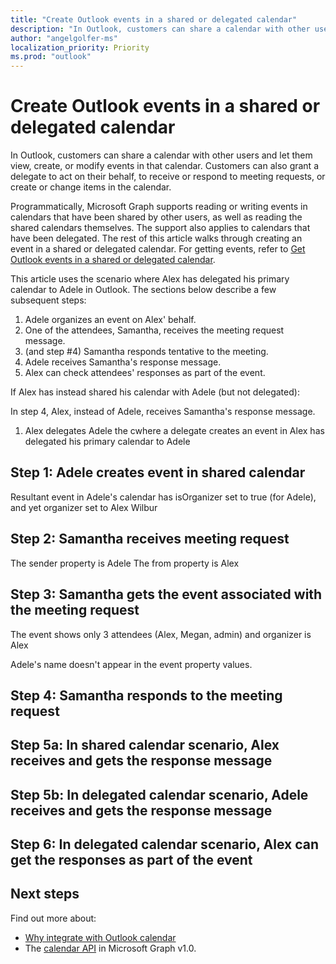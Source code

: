 ```yaml
---
title: "Create Outlook events in a shared or delegated calendar"
description: "In Outlook, customers can share a calendar with other users and let them view or modify events in that calendar. Customers can also grant a delegate to act on their  behalf, to receive or respond to meeting requests, or create or change items in the calendar."
author: "angelgolfer-ms"
localization_priority: Priority
ms.prod: "outlook"
---
```


# Create Outlook events in a shared or delegated calendar

In Outlook, customers can share a calendar with other users and let them view, create, or modify events in that calendar. Customers can also grant a delegate to act on their  behalf, to receive or respond to meeting requests, or create or change items in the calendar.

Programmatically, Microsoft Graph supports reading or writing events in calendars that have been shared by other users, as well as reading the shared calendars themselves. The support also applies to calendars that have been delegated. The rest of this article walks through creating an event in a shared or delegated calendar. For getting events, refer to [Get Outlook events in a shared or delegated calendar](outlook-get-shared-events-calendars.md).

This article uses the scenario where Alex has delegated his primary calendar to Adele in Outlook. The sections below describe a few subsequent steps:
1. Adele organizes an event on Alex' behalf. 
2. One of the attendees, Samantha, receives the meeting request message.
3. (and step #4) Samantha responds tentative to the meeting.
4. Adele receives Samantha's response message.
5. Alex can check attendees' responses as part of the event.

If Alex has instead shared his calendar with Adele (but not delegated):

In step 4, Alex, instead of Adele, receives Samantha's response message.


1. Alex delegates Adele  the cwhere a delegate creates an event in  Alex has delegated his primary calendar to Adele

## Step 1: Adele creates event in shared calendar

Resultant event in Adele's calendar has isOrganizer set to true (for Adele), and yet organizer set to Alex Wilbur


## Step 2: Samantha receives meeting request 

The sender property is Adele
The from property is Alex

## Step 3: Samantha gets the event associated with the meeting request

The event shows only 3 attendees (Alex, Megan, admin)
and organizer is Alex

Adele's name doesn't appear in the event property values.

## Step 4: Samantha responds to the meeting request



## Step 5a: In shared calendar scenario, Alex receives and gets the response message



## Step 5b: In delegated calendar scenario, Adele receives and gets the response message



## Step 6: In delegated calendar scenario, Alex can get the responses as part of the event



## Next steps

Find out more about:

- [Why integrate with Outlook calendar](outlook-calendar-concept-overview.md)
- The [calendar API](/graph/api/resources/calendar?view=graph-rest-1.0) in Microsoft Graph v1.0.